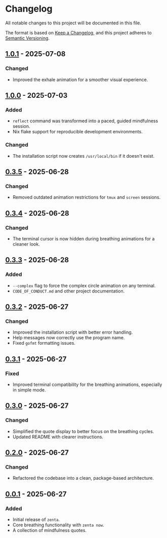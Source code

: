 # Changelog

All notable changes to this project will be documented in this file.

The format is based on [Keep a Changelog](https://keepachangelog.com/en/1.0.0/),
and this project adheres to [Semantic Versioning](https://semver.org/spec/v2.0.0.html).

## [1.0.1] - 2025-07-08

### Changed
- Improved the exhale animation for a smoother visual experience.

## [1.0.0] - 2025-07-03

### Added
- `reflect` command was transformed into a paced, guided mindfulness session.
- Nix flake support for reproducible development environments.

### Changed
- The installation script now creates `/usr/local/bin` if it doesn't exist.

## [0.3.5] - 2025-06-28

### Changed
- Removed outdated animation restrictions for `tmux` and `screen` sessions.

## [0.3.4] - 2025-06-28

### Changed
- The terminal cursor is now hidden during breathing animations for a cleaner look.

## [0.3.3] - 2025-06-28

### Added
- `--complex` flag to force the complex circle animation on any terminal.
- `CODE_OF_CONDUCT.md` and other project documentation.

## [0.3.2] - 2025-06-27

### Changed
- Improved the installation script with better error handling.
- Help messages now correctly use the program name.
- Fixed `gofmt` formatting issues.

## [0.3.1] - 2025-06-27

### Fixed
- Improved terminal compatibility for the breathing animations, especially in simple mode.

## [0.3.0] - 2025-06-27

### Changed
- Simplified the quote display to better focus on the breathing cycles.
- Updated README with clearer instructions.

## [0.2.0] - 2025-06-27

### Changed
- Refactored the codebase into a clean, package-based architecture.

## [0.0.1] - 2025-06-27

### Added
- Initial release of `zenta`.
- Core breathing functionality with `zenta now`.
- A collection of mindfulness quotes.

[1.0.1]: https://github.com/e6a5/zenta/compare/v1.0.0...v1.0.1
[1.0.0]: https://github.com/e6a5/zenta/compare/v0.3.5...v1.0.0
[0.3.5]: https://github.com/e6a5/zenta/compare/v0.3.4...v0.3.5
[0.3.4]: https://github.com/e6a5/zenta/compare/v0.3.3...v0.3.4
[0.3.3]: https://github.com/e6a5/zenta/compare/v0.3.2...v0.3.3
[0.3.2]: https://github.com/e6a5/zenta/compare/v0.3.1...v0.3.2
[0.3.1]: https://github.com/e6a5/zenta/compare/v0.3.0...v0.3.1
[0.3.0]: https://github.com/e6a5/zenta/compare/v0.2.0...v0.3.0
[0.2.0]: https://github.com/e6a5/zenta/compare/v0.0.1...v0.2.0
[0.0.1]: https://github.com/e6a5/zenta/releases/tag/v0.0.1 